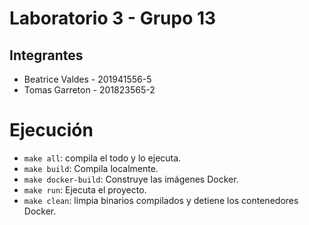 # Laboratorio 3 - Grupo 13

## Integrantes
- Beatrice Valdes - 201941556-5
- Tomas Garreton - 201823565-2

# Ejecución 
- `make all`: compila el todo y lo ejecuta.
- `make build`: Compila localmente.
- `make docker-build`: Construye las imágenes Docker.
- `make run`: Ejecuta el proyecto.
- `make clean`: limpia binarios compilados y detiene los contenedores Docker.
